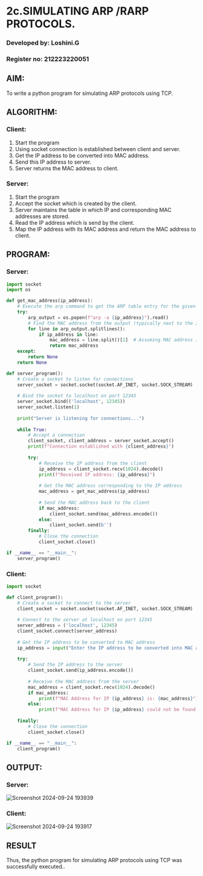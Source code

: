 # 2c.SIMULATING ARP /RARP PROTOCOLS.

### Developed by: Loshini.G
### Register no: 212223220051

## AIM:
To write a python program for simulating ARP protocols using TCP.

## ALGORITHM:

### Client:
1. Start the program
2. Using socket connection is established between client and server.
3. Get the IP address to be converted into MAC address.
4. Send this IP address to server.
5. Server returns the MAC address to client.
   
### Server:
1. Start the program
2. Accept the socket which is created by the client.
3. Server maintains the table in which IP and corresponding MAC addresses are
stored.
4. Read the IP address which is send by the client.
5. Map the IP address with its MAC address and return the MAC address to client.

## PROGRAM:

### Server:
```py
import socket
import os

def get_mac_address(ip_address):
    # Execute the arp command to get the ARP table entry for the given IP address
    try:
        arp_output = os.popen(f"arp -a {ip_address}").read()
        # Find the MAC address from the output (typically next to the IP address)
        for line in arp_output.splitlines():
            if ip_address in line:
                mac_address = line.split()[1]  # Assuming MAC address is second in output
                return mac_address
    except:
        return None
    return None

def server_program():
    # Create a socket to listen for connections
    server_socket = socket.socket(socket.AF_INET, socket.SOCK_STREAM)
    
    # Bind the socket to localhost on port 12345
    server_socket.bind(('localhost', 12345))
    server_socket.listen(1)
    
    print("Server is listening for connections...")
    
    while True:
        # Accept a connection
        client_socket, client_address = server_socket.accept()
        print(f"Connection established with {client_address}")
        
        try:
            # Receive the IP address from the client
            ip_address = client_socket.recv(1024).decode()
            print(f"Received IP address: {ip_address}")
            
            # Get the MAC address corresponding to the IP address
            mac_address = get_mac_address(ip_address)
            
            # Send the MAC address back to the client
            if mac_address:
                client_socket.send(mac_address.encode())
            else:
                client_socket.send(b'')
        finally:
            # Close the connection
            client_socket.close()

if __name__ == "__main__":
    server_program()
```

### Client:
```py
import socket

def client_program():
    # Create a socket to connect to the server
    client_socket = socket.socket(socket.AF_INET, socket.SOCK_STREAM)
    
    # Connect to the server at localhost on port 12345
    server_address = ('localhost', 12345)
    client_socket.connect(server_address)
    
    # Get the IP address to be converted to MAC address
    ip_address = input("Enter the IP address to be converted into MAC address: ")
    
    try:
        # Send the IP address to the server
        client_socket.send(ip_address.encode())
        
        # Receive the MAC address from the server
        mac_address = client_socket.recv(1024).decode()
        if mac_address:
            print(f"MAC Address for IP {ip_address} is: {mac_address}")
        else:
            print(f"MAC Address for IP {ip_address} could not be found.")
    
    finally:
        # Close the connection
        client_socket.close()

if __name__ == "__main__":
    client_program()
```

## OUTPUT:

### Server:
![Screenshot 2024-09-24 193939](https://github.com/user-attachments/assets/d05a920a-26c4-4ee1-a717-7e6bef2fba96)

### Client:
![Screenshot 2024-09-24 193917](https://github.com/user-attachments/assets/7bd671ad-c8cf-4998-828b-142a9ba1862b)

## RESULT
Thus, the python program for simulating ARP protocols using TCP was successfully 
executed..
